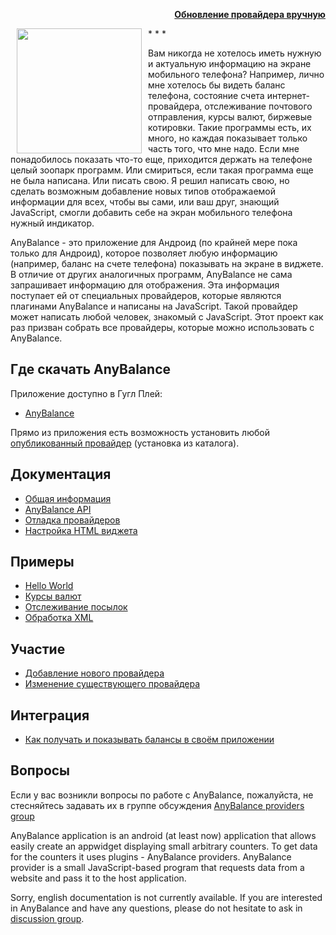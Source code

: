 <p align="right"><a href="http://anybalance.ru/catalog/?inapp=no" target="_blank"><b>Обновление провайдера вручную</b></a></p>
* * * 

<img align="left" hspace="10" width="200" src="https://lh3.googleusercontent.com/jNocui7gpbFm4sLg-UxOIwksyvnjhAxlHUCJ4lfzVpzIm6IQ_ZIvYH3asJBVMcdwoZs=h900-rw" />

Вам никогда не хотелось иметь нужную и актуальную информацию на экране мобильного телефона? Например, лично мне хотелось бы видеть баланс телефона, состояние счета интернет-провайдера, отслеживание почтового отправления, курсы валют, биржевые котировки. Такие программы есть, их много, но каждая показывает только часть того, что мне надо. Если мне понадобилось показать что-то еще, приходится держать на телефоне целый зоопарк программ. Или смириться, если такая программа еще не была написана. Или писать свою. Я решил написать свою, но сделать возможным добавление новых типов отображаемой информации для всех, чтобы вы сами, или ваш друг, знающий JavaScript, смогли добавить себе на экран мобильного телефона нужный индикатор.

AnyBalance - это приложение для Андроид (по крайней мере пока только для Андроид), которое позволяет любую информацию (например, баланс на счете телефона) показывать на экране в виджете. В отличие от других аналогичных программ, AnyBalance не сама запрашивает информацию для отображения. Эта информация поступает ей от специальных провайдеров, которые являются плагинами AnyBalance и написаны на JavaScript. Такой провайдер может написать любой человек, знакомый с JavaScript. Этот проект как раз призван собрать все провайдеры, которые можно использовать с AnyBalance.

## Где скачать AnyBalance ##

Приложение доступно в Гугл Плей:
  * [AnyBalance](https://market.android.com/details?id=com.dukei.android.apps.anybalance)

Прямо из приложения есть возможность установить любой [опубликованный провайдер](http://anybalance.ru/catalog/?inapp=no) (установка из каталога).


## Документация ##
  * [Общая информация](https://github.com/dukei/any-balance-providers/wiki/Philosophy)
  * [AnyBalance API](https://github.com/dukei/any-balance-providers/wiki/AnyBalanceAPI)
  * [Отладка провайдеров](https://github.com/dukei/any-balance-providers/wiki/Debugging)
  * [Настройка HTML виджета](https://github.com/dukei/any-balance-providers/wiki/HtmlWidget)

## Примеры ##
  * [Hello World](https://github.com/dukei/any-balance-providers/wiki/TutorialHelloWorld)
  * [Курсы валют](https://github.com/dukei/any-balance-providers/wiki/TutorialExchangeCbr)
  * [Отслеживание посылок](https://github.com/dukei/any-balance-providers/wiki/TutorialTrackingRussianPost)
  * [Обработка XML](https://github.com/dukei/any-balance-providers/wiki/TutorialXML)

## Участие ##
  * [Добавление нового провайдера](https://github.com/dukei/any-balance-providers/wiki/HowToAddProvider)
  * [Изменение существующего провайдера](https://github.com/dukei/any-balance-providers/wiki/HowToChangeProvider)

## Интеграция ##
  * [Как получать и показывать балансы в своём приложении](https://github.com/dukei/any-balance-providers/wiki/ContentProvider)

## Вопросы ##

Если у вас возникли вопросы по работе с AnyBalance, пожалуйста, не стесняйтесь задавать их в группе обсуждения [AnyBalance providers group](http://groups.google.com/group/any-balance-providers-discuss)

AnyBalance application is an android (at least now) application that allows easily create an appwidget displaying small arbitrary counters. To get data for the counters it uses plugins - AnyBalance providers. AnyBalance provider is a small JavaScript-based program that requests data from a website and pass it to the host application.

Sorry, english documentation is not currently available. If you are interested in AnyBalance and have any questions, please do not hesitate to ask in [discussion group](http://groups.google.com/group/any-balance-providers-discuss).
